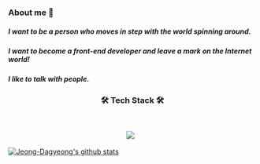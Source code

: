 ### About me 👋
<!--
#### 빙글빙글 돌아가는 세상과 같이 발맞춰 나아가는 사람이 되고싶습니다.
#### Front-end 개발자가 되어서 인터넷 세상에 발자취를 남겨보고 싶습니다! -->

##### I want to be a person who moves in step with the world spinning around.
##### I want to become a front-end developer and leave a mark on the Internet world!
##### I like to talk with people.

<h3 align="center"><b>🛠 Tech Stack 🛠</b></h3>
</br>
<p align="center">
<img src="https://img.shields.io/badge/HTML5-E34F26?style=flat-square&logo=HTML5&logoColor=white"/></a> &nbsp

[![Jeong-Dagyeong's github stats](https://github-readme-stats.vercel.app/api/top-langs/?username=Jeong-Dagyeong&show_icons=true&hide_border=true&title_color=004386&icon_color=004386&layout=compact)](https://github.com/Jeong-Dagyeong)

